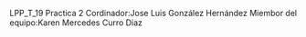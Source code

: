 LPP_T_19
Practica 2
Cordinador:Jose Luis González Hernández
Miembor del equipo:Karen Mercedes Curro Diaz
